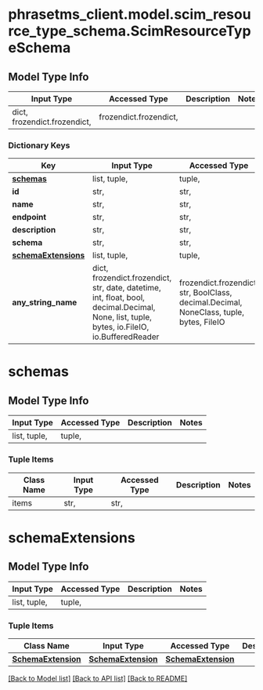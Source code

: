 # phrasetms_client.model.scim_resource_type_schema.ScimResourceTypeSchema

## Model Type Info

| Input Type                   | Accessed Type          | Description | Notes |
| ---------------------------- | ---------------------- | ----------- | ----- |
| dict, frozendict.frozendict, | frozendict.frozendict, |             |

### Dictionary Keys

| Key                                       | Input Type                                                                                                                                  | Accessed Type                                                                           | Description                                                        | Notes      |
| ----------------------------------------- | ------------------------------------------------------------------------------------------------------------------------------------------- | --------------------------------------------------------------------------------------- | ------------------------------------------------------------------ | ---------- |
| **[schemas](#schemas)**                   | list, tuple,                                                                                                                                | tuple,                                                                                  |                                                                    | [optional] |
| **id**                                    | str,                                                                                                                                        | str,                                                                                    |                                                                    | [optional] |
| **name**                                  | str,                                                                                                                                        | str,                                                                                    |                                                                    | [optional] |
| **endpoint**                              | str,                                                                                                                                        | str,                                                                                    |                                                                    | [optional] |
| **description**                           | str,                                                                                                                                        | str,                                                                                    |                                                                    | [optional] |
| **schema**                                | str,                                                                                                                                        | str,                                                                                    |                                                                    | [optional] |
| **[schemaExtensions](#schemaExtensions)** | list, tuple,                                                                                                                                | tuple,                                                                                  |                                                                    | [optional] |
| **any_string_name**                       | dict, frozendict.frozendict, str, date, datetime, int, float, bool, decimal.Decimal, None, list, tuple, bytes, io.FileIO, io.BufferedReader | frozendict.frozendict, str, BoolClass, decimal.Decimal, NoneClass, tuple, bytes, FileIO | any string name can be used but the value must be the correct type | [optional] |

# schemas

## Model Type Info

| Input Type   | Accessed Type | Description | Notes |
| ------------ | ------------- | ----------- | ----- |
| list, tuple, | tuple,        |             |

### Tuple Items

| Class Name | Input Type | Accessed Type | Description | Notes |
| ---------- | ---------- | ------------- | ----------- | ----- |
| items      | str,       | str,          |             |

# schemaExtensions

## Model Type Info

| Input Type   | Accessed Type | Description | Notes |
| ------------ | ------------- | ----------- | ----- |
| list, tuple, | tuple,        |             |

### Tuple Items

| Class Name                                | Input Type                                | Accessed Type                             | Description | Notes |
| ----------------------------------------- | ----------------------------------------- | ----------------------------------------- | ----------- | ----- |
| [**SchemaExtension**](SchemaExtension.md) | [**SchemaExtension**](SchemaExtension.md) | [**SchemaExtension**](SchemaExtension.md) |             |

[[Back to Model list]](../../README.md#documentation-for-models) [[Back to API list]](../../README.md#documentation-for-api-endpoints) [[Back to README]](../../README.md)
